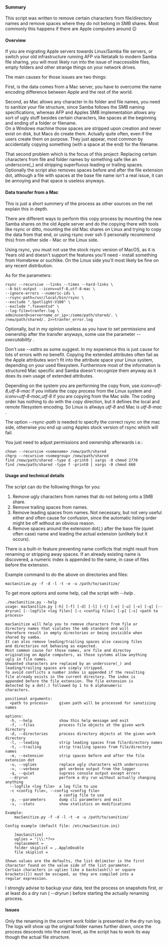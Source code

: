 #### Summary

This script was written to remove certain characters from file/directory names and remove spaces where they do not belong in SMB shares. Most commonly this happens if there are Apple computers around 😉 

#### Overview

If you are migrating Apple servers towards Linux/Samba file servers, or switch your old infrastructure running AFP via Netatalk to modern Samba file sharing, you will most likely run into the issue of inaccessible files, empty folders and other strange things on your network drives.

The main causes for those issues are two things:

First, is the data comes from a Mac server, you have to overcome the name encoding difference between Apple and the rest of the world.

Second, as Mac allows any character in its folder and file names, you need to sanitize your file structure, since Samba follows the SMB naming specifications, whereas AFP and Apples SMB implementation allows any sort of ugly stuff besides certain characters, like spaces at the beginning and ending of a folder or filename.  
On a Windows machine those spaces are stripped upon creation and never exist on disk, but Macs do create them. Actually quite often, even if the users create them on purpose. They just appear, most common by accidentally copying something (with a space at the end) for the filename.

That second problem which is the focus of this project: Replacing certain characters from file and folder names by something safe like an underscore(\_) and stripping superfluous leading or trailing spaces. Optionally the script also removes spaces before and after the file extension dot, although a file with spaces at the base file name isn't a real issue, it can be annoying and that space is useless anyways.

#### Data transfer from a Mac

This is just a short summery of the process as other sources on the net explain this in depth.

There are different ways to perform this copy process by mounting the new Samba shares on the old Apple server and do the copying there with tools like rsync or ditto, mounting the old Mac shares on Linux and trying to copy the data from that end, or using rsync over ssh (I personally  recommend this) from either side - Mac or the Linux side.

Using rsync, you must not use the stock rsync version of MacOS, as it is Years old and doesn't support the features you'll need - install something from Homebrew or suchlike. On the Linux side you'll most likely be fine on any recent distribution.

As for the parameters:

```shell
rsync --recursive --links --times --hard-links \
--8-bit-output --iconv=utf-8,utf-8-mac \
--ignore-errors --numeric-ids \
--rsync-path=/usr/local/bin/rsync \
--exclude ".Spotlight-V100" \
--exclude ".fseventsd" \
--log-file=tranfer.log \
adminuser@<servername_or_ip>:/some/path/shared/. \
/new/path/shared/. 2>>tranfer_error.log
```

Optionally, but in my opinion useless as you have to set permissions and ownership after the transfer anyways, some use the parameter *\--executability* .

Don't use *\--xattrs* as some suggest. In my experience this is just cause for lots of errors with no benefit. Copying the extended attributes often fail as the Apple attributes won't fit into the attribute space your Linux system, depending on your used filesystem. Furthermore most of the information is structured Mac specific and Samba doesn't recognize them anyway as it does its own usage of extended attributes.

Depending on the system you are performing the copy from, use *iconv=utf-8,utf-8-mac* if you initiate the copy process from the Linux system and *iconv=utf-8-mac,utf-8* if you are copying from the Mac side. The coding order has nothing to do with the copy direction, but it defines the local and remote filesystem encoding. So Linux is allways *utf-8* and Mac is *utf-8-mac* .

The option *\--rsync-path* is needed to specify the correct rsync on the mac side, otherwise you end up using Apples stock version of rsync which will fail.

You just need to adjust permissions and ownership afterwards i.e.:

```shell
chown --recursive <somename> /new/path/shared
chgrp --recursive <somegroup> /new/path/shared
find /new/path/shared -type d -print0 | xargs -0 chmod 2770
find /new/path/shared -type f -print0 | xargs -0 chmod 660
```

#### Usage and technical details

The script can do the following things for you:

1. Remove ugly characters from names that do not belong onto a SMB share.
2. Remove trailing spaces from names.
3. Remove leading spaces from names. Not necessary, but not very useful either and often cause for confusion, since the automatic listing order might be off without an obvious reason.
4. Remove spaces around the extension dot(.) after the base file (quiet often case) name and leading the actual extension (unlikely but it occurs).

There is a built-in feature preventing name conflicts that might result from renaming or stripping away spaces. If an already existing name is discovered, a numeric index is appended to the name, in case of files before the extension.

Example command to do the above on directories and files:

```shell
macSanitize.py -f -d -l -t -e -u /path/to/sanitize/
```

To get more options and some help, call the script with *\--help* .

```shell
./macSanitize.py --help
usage: macSanitize.py [-h] [-f] [-d] [-l] [-t] [-e] [-u] [-v] [-q] [--dryrun] [--logfile <log file>] [-c <config file>] [-p] [-s] <path to process>

macSanitize will help you to remove characters from file or
directory names that violates the smb standard and will
therefore result in empty directories or being invisible when
shared by samba.
It can also remove leading/trailing spaces also causing files
and directories not behaving as expected.
Most common cause for those names, are file and directoy
originating on Apple computers, as those systems allow anything
ugly in file names.
Unwanted characters are replaced by an underscore(_) and
leading/trailing spaces are simply stripped.
To avoid conflicts a number index is appended if the resulting
file already exists in the current directory. The index is
appended before the file extension. The file extension is
detected by a dot(.) followed by 1 to 6 alphanumeric
characters.

positional arguments:
  <path to process>     given path will be processed for sanatizing names

options:
  -h, --help            show this help message and exit
  -f, --files           process file objects at the given work directory
  -d, --directories     process directory objects at the given work directory
  -l, --leading         strip leading spaces from file/directory names
  -t, --trailing        strip trailing spaces from file/directory names
  -e, --extension       strip spaces before and after the file extension dot
  -u, --uglies          replace ugly characters with underscores
  -v, --verbose         get verbose output from the logger
  -q, --quiet           supress console output except errors
  --dryrun              perform a dry run without actually changing anything
  --logfile <log file>  a log file to use
  -c <config file>, --config <config file>
                        a config file to use
  -p, --parameters      dump cli parameters and exit
  -s, --stats           show statistics on modifications

Example:
	macSanitize.py -f -d -l -t -e -u /path/to/sanitize/

Config example (default file: /etc/macSanitize.ini)

	[macSanitize]
	uglies = "|\\:*?<>
	replacement = _
	folder skiplist = ,.AppleDouble
	file skiplist =

Shown values are the defaults, the list delimiter is the first
character found on the value side of the list parameter.
Certain characters in uglies like a backslash(\) or square
brackets([]) must be escaped, as they are compiled into a
regular expression.
```

I strongly advise to backup your data, test the process on snapshots first, or at least do a dry run ( *\--dryrun* ) before starting the actually renaming process.

#### Issues

Only the renaming in the current work folder is presented in the dry run log. The logs will show up the original folder names further down, once the process descends into the next level, as the script has to work its way though the actual file structure.